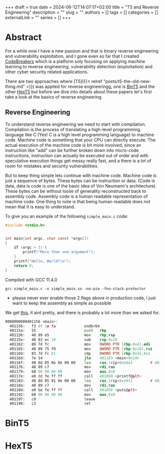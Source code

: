 +++ 
draft = true
date = 2024-06-12T14:07:17+02:00
title = "T5 and Reverse Engineering"
description = ""
slug = ""
authors = []
tags = []
categories = []
externalLink = ""
series = []
+++

# Abstract

For a while now I have a new passion and that is binary reverse engineering and vulnerability exploitation, and I gone even so far that I created [CodeBreakers](https://codebreakers.re) which is a platform soly focusing on applying machine learning to reverse engineering, vulnerability detection (exploitation) and other cyber security related applications.

There are two approaches where [T5]({{< relref "posts/t5-the-old-new-thing.md" >}}) was applied for reverse engineeringg, one is [BinT5](https://arxiv.org/abs/2301.01701) and the other [HexT5](https://www.semanticscholar.org/paper/HexT5%3A-Unified-Pre-Training-for-Stripped-Binary-Xiong-Chen/04c3fccfe01f42afe18dcdb027385f350ab3c9d1) but before we dive into details about these papers let's first take a look at the basics of reverse engineering.


## Reverse Engineering

To understand reverse engineering we need to start with compilation. Compilation is the process of translating a high-level programming language like C (Yes! C is a high level programming language) to machine code. Machine code is something that your CPU can directly execute. The actual execution of the machine code is bit more involved, since an instruction like "add" can be further broken down into micro-code instructions, instruction can actually be executed out of order and with speculative execution things get messy really fast, and a there is a lot of room for mistakes and security vulnerabilities.

But to keep thing simple lets continue with machine code. Machine code is just a sequence of bytes. These bytes can be instruction or data. (Code is data, data is code is one of the basic idea of Von Neumann's architecture). These bytes can be without loose of generality reconstructed back to assembly code. Assembly code is a human readable representation of machine code. One thing to note is that being human readable does not mean that it is easy to understand.

To give you an example of the following ```simple_main.c``` code:

```c
#include <stdio.h>


int main(int argc, char const *argv[])
{
    if (argc > 1) {
        printf("More than one argument");
    }
    printf("Hello, World!\n");
    return 0;
}
```

Compiled with GCC 11.4.0

```
gcc simple_main.c -o simple_main.so -no-pie -fno-stack-protector
```
- please never ever enable those 2 flags above in production code, i just want to keep the assembly as simple as possible

We get [this](https://raw.githubusercontent.com/n1o/n1o.github.io/master/examples/decompiled_simple_main.txt), it aint pretty, and there is probably a lot more than we asked for. 

```asm
0000000000401156 <main>:
  401156:	f3 0f 1e fa          	endbr64 
  40115a:	55                   	push   rbp
  40115b:	48 89 e5             	mov    rbp,rsp
  40115e:	48 83 ec 10          	sub    rsp,0x10
  401162:	89 7d fc             	mov    DWORD PTR [rbp-0x4],edi
  401165:	48 89 75 f0          	mov    QWORD PTR [rbp-0x10],rsi
  401169:	83 7d fc 01          	cmp    DWORD PTR [rbp-0x4],0x1
  40116d:	7e 14                	jle    401183 <main+0x2d>
  40116f:	48 8d 05 8e 0e 00 00 	lea    rax,[rip+0xe8e]        # 402004 <_IO_stdin_used+0x4>
  401176:	48 89 c7             	mov    rdi,rax
  401179:	b8 00 00 00 00       	mov    eax,0x0
  40117e:	e8 dd fe ff ff       	call   401060 <printf@plt>
  401183:	48 8d 05 91 0e 00 00 	lea    rax,[rip+0xe91]        # 40201b <_IO_stdin_used+0x1b>
  40118a:	48 89 c7             	mov    rdi,rax
  40118d:	e8 be fe ff ff       	call   401050 <puts@plt>
  401192:	b8 00 00 00 00       	mov    eax,0x0
  401197:	c9                   	leave  
  401198:	c3                   	ret    
```

# BinT5
# HexT5
